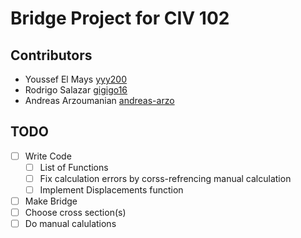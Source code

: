 # Bridge Project for CIV 102

## Contributors

- Youssef El Mays [yyy200](https://github.com/yyy200)
- Rodrigo Salazar [gigigo16](https://github.com/Gigigo16)
- Andreas Arzoumanian [andreas-arzo](https://github.com/andreas-arzo)

## TODO

- [ ] Write Code
  - [ ] List of Functions
  - [ ] Fix calculation errors by corss-refrencing manual calculation
  - [ ] Implement Displacements function
- [ ] Make Bridge
-   [ ] Choose cross section(s)
- [ ] Do manual calulations
